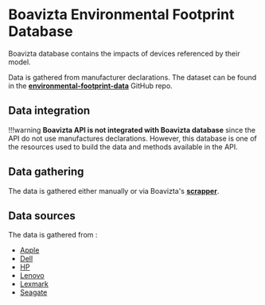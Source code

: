 # Boavizta Environmental Footprint Database

Boavizta database contains the impacts of devices referenced by their model.

Data is gathered from manufacturer declarations.
The dataset can be found in the **[environmental-footprint-data](https://github.com/Boavizta/environmental-footprint-data/blob/main/boavizta-data-us.csv)** GitHub repo.

## Data integration

!!!warning
    **Boavizta API is not integrated with Boavizta database** since the API do not use manufactures declarations.
    However, this database is one of the resources used to build the data and methods available in the API.


## Data gathering

The data is gathered either manually or via Boavizta's **[scrapper](https://github.com/Boavizta/environmental-footprint-data/tree/main/tools)**.

## Data sources

The data is gathered from :

* [Apple](https://www.apple.com/environment/#reports-product)
* [Dell](https://corporate.delltechnologies.com/fr-fr/social-impact/advancing-sustainability/sustainable-products-and-services/product-carbon-footprints.htm#tab0=0)
* [HP](https://h22235.www2.hp.com/hpinfo/globalcitizenship/environment/productdata/ProductCarbonFootprintnotebooks.html)
* [Lenovo](https://www.lenovo.com/ca/en/social_responsibility/datasheets_systemx/?orgRef=https%253A%252F%252Fwww.google.com%252F)
* [Lexmark](https://csr.lexmark.com)
* [Seagate](https://www.seagate.com/fr/fr/global-citizenship/product-sustainability/)
